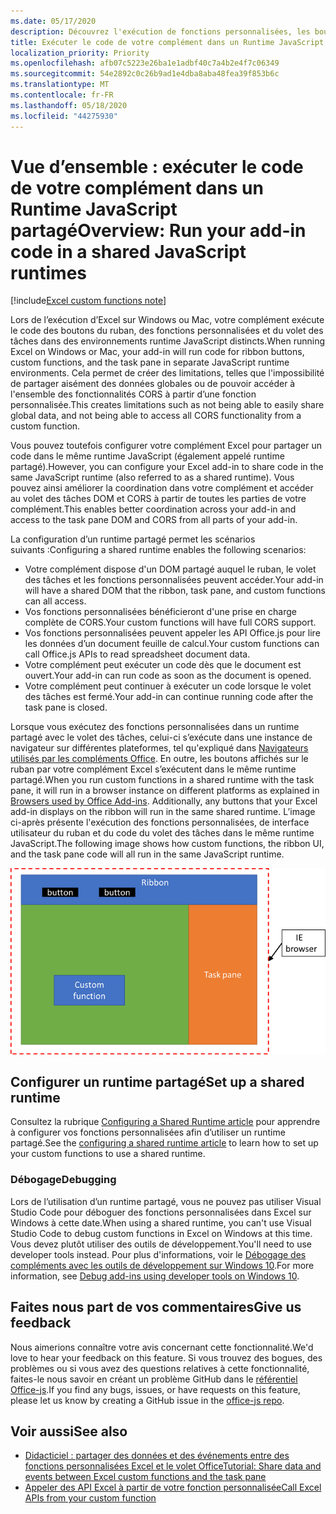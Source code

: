 ```yaml
---
ms.date: 05/17/2020
description: Découvrez l'exécution de fonctions personnalisées, les boutons du ruban et le code du volet des tâches dans un runtime JavaScript identique pour coordonner des scénarios dans votre complément.
title: Exécuter le code de votre complément dans un Runtime JavaScript partagé
localization_priority: Priority
ms.openlocfilehash: afb07c5223e26ba1e1adbf40c7a4b2e4f7c06349
ms.sourcegitcommit: 54e2892c0c26b9ad1e4dba8aba48fea39f853b6c
ms.translationtype: MT
ms.contentlocale: fr-FR
ms.lasthandoff: 05/18/2020
ms.locfileid: "44275930"
---
```

# <a name="overview-run-your-add-in-code-in-a-shared-javascript-runtimes"></a><span data-ttu-id="b45db-103">Vue d’ensemble : exécuter le code de votre complément dans un Runtime JavaScript partagé</span><span class="sxs-lookup"><span data-stu-id="b45db-103">Overview: Run your add-in code in a shared JavaScript runtimes</span></span>

[!include[Excel custom functions note](../includes/excel-custom-functions-note.md)]

<span data-ttu-id="b45db-104">Lors de l’exécution d’Excel sur Windows ou Mac, votre complément exécute le code des boutons du ruban, des fonctions personnalisées et du volet des tâches dans des environnements runtime JavaScript distincts.</span><span class="sxs-lookup"><span data-stu-id="b45db-104">When running Excel on Windows or Mac, your add-in will run code for ribbon buttons, custom functions, and the task pane in separate JavaScript runtime environments.</span></span> <span data-ttu-id="b45db-105">Cela permet de créer des limitations, telles que l'impossibilité de partager aisément des données globales ou de pouvoir accéder à l'ensemble des fonctionnalités CORS à partir d’une fonction personnalisée.</span><span class="sxs-lookup"><span data-stu-id="b45db-105">This creates limitations such as not being able to easily share global data, and not being able to access all CORS functionality from a custom function.</span></span>

<span data-ttu-id="b45db-106">Vous pouvez toutefois configurer votre complément Excel pour partager un code dans le même runtime JavaScript (également appelé runtime partagé).</span><span class="sxs-lookup"><span data-stu-id="b45db-106">However, you can configure your Excel add-in to share code in the same JavaScript runtime (also referred to as a shared runtime).</span></span> <span data-ttu-id="b45db-107">Vous pouvez ainsi améliorer la coordination dans votre complément et accéder au volet des tâches DOM et CORS à partir de toutes les parties de votre complément.</span><span class="sxs-lookup"><span data-stu-id="b45db-107">This enables better coordination across your add-in and access to the task pane DOM and CORS from all parts of your add-in.</span></span>

<span data-ttu-id="b45db-108">La configuration d’un runtime partagé permet les scénarios suivants :</span><span class="sxs-lookup"><span data-stu-id="b45db-108">Configuring a shared runtime enables the following scenarios:</span></span>

- <span data-ttu-id="b45db-109">Votre complément dispose d'un DOM partagé auquel le ruban, le volet des tâches et les fonctions personnalisées peuvent accéder.</span><span class="sxs-lookup"><span data-stu-id="b45db-109">Your add-in will have a shared DOM that the ribbon, task pane, and custom functions can all access.</span></span>
- <span data-ttu-id="b45db-110">Vos fonctions personnalisées bénéficieront d'une prise en charge complète de CORS.</span><span class="sxs-lookup"><span data-stu-id="b45db-110">Your custom functions will have full CORS support.</span></span>
- <span data-ttu-id="b45db-111">Vos fonctions personnalisées peuvent appeler les API Office.js pour lire les données d’un document feuille de calcul.</span><span class="sxs-lookup"><span data-stu-id="b45db-111">Your custom functions can call Office.js APIs to read spreadsheet document data.</span></span>
- <span data-ttu-id="b45db-112">Votre complément peut exécuter un code dès que le document est ouvert.</span><span class="sxs-lookup"><span data-stu-id="b45db-112">Your add-in can run code as soon as the document is opened.</span></span>
- <span data-ttu-id="b45db-113">Votre complément peut continuer à exécuter un code lorsque le volet des tâches est fermé.</span><span class="sxs-lookup"><span data-stu-id="b45db-113">Your add-in can continue running code after the task pane is closed.</span></span>

<span data-ttu-id="b45db-114">Lorsque vous exécutez des fonctions personnalisées dans un runtime partagé avec le volet des tâches, celui-ci s’exécute dans une instance de navigateur sur différentes plateformes, tel qu'expliqué dans [Navigateurs utilisés par les compléments Office](../concepts/browsers-used-by-office-web-add-ins.md). En outre, les boutons affichés sur le ruban par votre complément Excel s’exécutent dans le même runtime partagé.</span><span class="sxs-lookup"><span data-stu-id="b45db-114">When you run custom functions in a shared runtime with the task pane, it will run in a browser instance on different platforms as explained in [Browsers used by Office Add-ins](../concepts/browsers-used-by-office-web-add-ins.md). Additionally, any buttons that your Excel add-in displays on the ribbon will run in the same shared runtime.</span></span> <span data-ttu-id="b45db-115">L’image ci-après présente l'exécution des fonctions personnalisées, de interface utilisateur du ruban et du code du volet des tâches dans le même runtime JavaScript.</span><span class="sxs-lookup"><span data-stu-id="b45db-115">The following image shows how custom functions, the ribbon UI, and the task pane code will all run in the same JavaScript runtime.</span></span>

![Fonctions personnalisées en cours d’exécution dans un runtime partagé avec des boutons du ruban et le volet Office dans Excel](../images/custom-functions-in-browser-runtime.png)

## <a name="set-up-a-shared-runtime"></a><span data-ttu-id="b45db-117">Configurer un runtime partagé</span><span class="sxs-lookup"><span data-stu-id="b45db-117">Set up a shared runtime</span></span>

<span data-ttu-id="b45db-118">Consultez la rubrique [Configuring a Shared Runtime article](./configure-your-add-in-to-use-a-shared-runtime.md) pour apprendre à configurer vos fonctions personnalisées afin d’utiliser un runtime partagé.</span><span class="sxs-lookup"><span data-stu-id="b45db-118">See the [configuring a shared runtime article](./configure-your-add-in-to-use-a-shared-runtime.md) to learn how to set up your custom functions to use a shared runtime.</span></span>

### <a name="debugging"></a><span data-ttu-id="b45db-119">Débogage</span><span class="sxs-lookup"><span data-stu-id="b45db-119">Debugging</span></span>

<span data-ttu-id="b45db-120">Lors de l’utilisation d’un runtime partagé, vous ne pouvez pas utiliser Visual Studio Code pour déboguer des fonctions personnalisées dans Excel sur Windows à cette date.</span><span class="sxs-lookup"><span data-stu-id="b45db-120">When using a shared runtime, you can't use Visual Studio Code to debug custom functions in Excel on Windows at this time.</span></span> <span data-ttu-id="b45db-121">Vous devez plutôt utiliser des outils de développement.</span><span class="sxs-lookup"><span data-stu-id="b45db-121">You'll need to use developer tools instead.</span></span> <span data-ttu-id="b45db-122">Pour plus d'informations, voir le [Débogage des compléments avec les outils de développement sur Windows 10](../testing/debug-add-ins-using-f12-developer-tools-on-windows-10.md).</span><span class="sxs-lookup"><span data-stu-id="b45db-122">For more information, see [Debug add-ins using developer tools on Windows 10](../testing/debug-add-ins-using-f12-developer-tools-on-windows-10.md).</span></span>

## <a name="give-us-feedback"></a><span data-ttu-id="b45db-123">Faites nous part de vos commentaires</span><span class="sxs-lookup"><span data-stu-id="b45db-123">Give us feedback</span></span>

<span data-ttu-id="b45db-124">Nous aimerions connaître votre avis concernant cette fonctionnalité.</span><span class="sxs-lookup"><span data-stu-id="b45db-124">We'd love to hear your feedback on this feature.</span></span> <span data-ttu-id="b45db-125">Si vous trouvez des bogues, des problèmes ou si vous avez des questions relatives à cette fonctionnalité, faites-le nous savoir en créant un problème GitHub dans le [référentiel Office-js](https://github.com/OfficeDev/office-js).</span><span class="sxs-lookup"><span data-stu-id="b45db-125">If you find any bugs, issues, or have requests on this feature, please let us know by creating a GitHub issue in the [office-js repo](https://github.com/OfficeDev/office-js).</span></span>

## <a name="see-also"></a><span data-ttu-id="b45db-126">Voir aussi</span><span class="sxs-lookup"><span data-stu-id="b45db-126">See also</span></span>

- [<span data-ttu-id="b45db-127">Didacticiel : partager des données et des événements entre des fonctions personnalisées Excel et le volet Office</span><span class="sxs-lookup"><span data-stu-id="b45db-127">Tutorial: Share data and events between Excel custom functions and the task pane</span></span>](../tutorials/share-data-and-events-between-custom-functions-and-the-task-pane-tutorial.md)
- [<span data-ttu-id="b45db-128">Appeler des API Excel à partir de votre fonction personnalisée</span><span class="sxs-lookup"><span data-stu-id="b45db-128">Call Excel APIs from your custom function</span></span>](call-excel-apis-from-custom-function.md)
